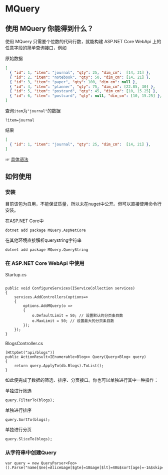 # MQuery

## 使用 MQuery 你能得到什么？

使用 MQuery 只需要个位数的代码行数，就能构建 ASP.NET Core WebApi 上的任意字段的简单查询接口，例如

原始数据

```JSON
[
  { "id": 1, "item": "journal", "qty": 25, "dim_cm":  [14, 21] },
  { "id": 2, "item": "notebook", "qty": 50, "dim_cm": [14, 21] },
  { "id": 3, "item": "paper", "qty": 100, "dim_cm": null },
  { "id": 4, "item": "planner", "qty": 75, "dim_cm": [22.85, 30] },
  { "id": 5, "item": "postcard", "qty": 45, "dim_cm": [10, 15.25] },
  { "id": 6, "item": "postcard", "qty": null, "dim_cm": [10, 15.25] },
]
```

查询`item`为`"journal"`的数据

```
?item=journal
```

结果

```JSON
[
  { "id": 1, "item": "journal", "qty": 25, "dim_cm":  [14, 21] },
]
```

☞ [具体语法](docs/syntax.md)

## 如何使用

### 安装

目前该包为自用，不能保证质量，所以未在nuget中公开。但可以直接使用命令行安装。

在ASP.NET Core中

`dotnet add package MQuery.AspNetCore`

在其他环境直接解析querystring字符串

`dotnet add package MQuery.QueryString`

### 在 ASP.NET Core WebApi 中使用

Startup.cs

```CSharp

public void ConfigureServices(IServiceCollection services)
{
    services.AddControllers(options=>
    {
        options.AddMQuery(o =>
        {
            o.DefaultLimit = 50; // 设置默认的分页条目数
            o.MaxLimit = 50; // 设置最大的分页条目数
        });
    });
}
```

BlogsController.cs

```CSharp
[HttpGet("api/blogs")]
public ActionResult<IEnumerable<Blog>> Query(Query<Blog> query)
{
    return query.ApplyTo(db.Blogs).ToList();
}
```

如此便完成了数据的筛选、排序、分页接口。你也可以单独进行其中一种操作：

单独进行筛选

```CSharp
query.FilterTo(blogs);
```

单独进行排序

```CSharp
query.SortTo(blogs);
```

单独进行分页

```CSharp
query.SliceTo(blogs);
```

### 从字符串中创建Query

```CSharp
var query = new QueryParser<Foo>().Parse("name[$ne]=Alice&age[$gte]=18&age[$lt]=40&$sort[age]=-1&$skip=1&$limit=2");
```
